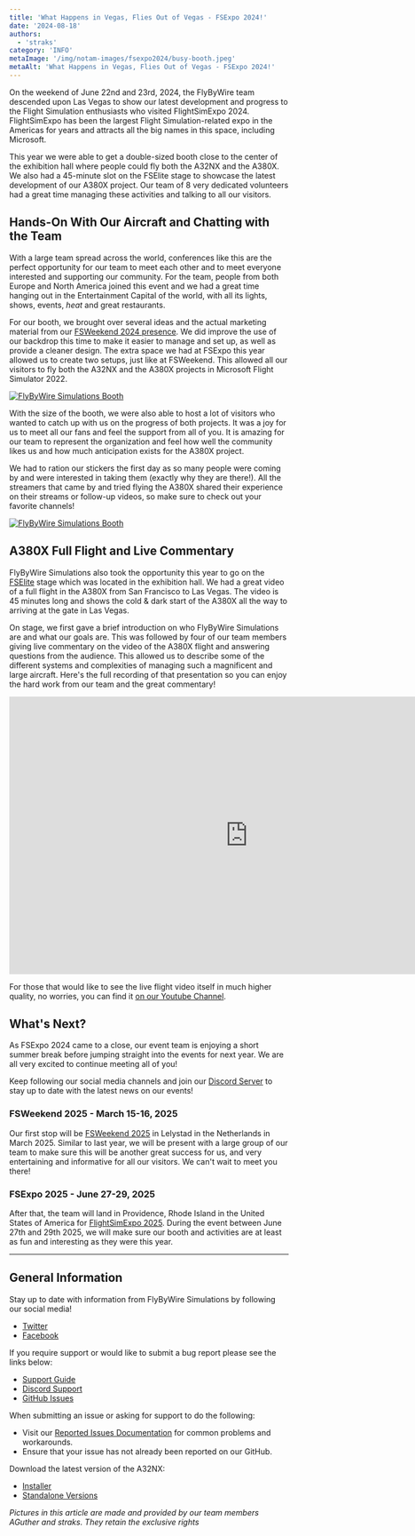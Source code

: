 ```yaml
---
title: 'What Happens in Vegas, Flies Out of Vegas - FSExpo 2024!'
date: '2024-08-18'
authors:
  - 'straks'
category: 'INFO'
metaImage: '/img/notam-images/fsexpo2024/busy-booth.jpeg'
metaAlt: 'What Happens in Vegas, Flies Out of Vegas - FSExpo 2024!'
---
```


On the weekend of June 22nd and 23rd, 2024, the FlyByWire team descended upon Las Vegas to show our latest development and progress to the Flight Simulation enthusiasts who visited FlightSimExpo 2024. FlightSimExpo has been the largest Flight Simulation-related expo in the Americas for years and attracts all the big names in this space, including Microsoft.

This year we were able to get a double-sized booth close to the center of the exhibition hall where people could fly both the A32NX and the A380X. We also had a 45-minute slot on the FSElite stage to showcase the latest development of our A380X project. Our team of 8 very dedicated volunteers had a great time managing these activities and talking to all our visitors.

## Hands-On With Our Aircraft and Chatting with the Team

With a large team spread across the world, conferences like this are the perfect opportunity for our team to meet each other and to meet everyone interested and supporting our community. For the team, people from both Europe and North America joined this event and we had a great time hanging out in the Entertainment Capital of the world, with all its lights, shows, events, *heat* and great restaurants.

For our booth, we brought over several ideas and the actual marketing material from our [FSWeekend 2024 presence](/notams/fsweekend-2024/). We did improve the use of our backdrop this time to make it easier to manage and set up, as well as provide a cleaner design. The extra space we had at FSExpo this year allowed us to create two setups, just like at FSWeekend. This allowed all our visitors to fly both the A32NX and the A380X projects in Microsoft Flight Simulator 2022.

[![FlyByWire Simulations Booth](/img/notam-images/fsexpo2024/empty-booth.jpeg)](/img/notam-images/fsexpo2024/empty-booth.jpeg)

With the size of the booth, we were also able to host a lot of visitors who wanted to catch up with us on the progress of both projects. It was a joy for us to meet all our fans and feel the support from all of you. It is amazing for our team to represent the organization and feel how well the community likes us and how much anticipation exists for the A380X project.

We had to ration our stickers the first day as so many people were coming by and were interested in taking them (exactly why they are there!). All the streamers that came by and tried flying the A380X shared their experience on their streams or follow-up videos, so make sure to check out your favorite channels!

[![FlyByWire Simulations Booth](/img/notam-images/fsexpo2024/busy-booth.jpeg)](/img/notam-images/fsexpo2024/busy-booth.jpeg)

## A380X Full Flight and Live Commentary

FlyByWire Simulations also took the opportunity this year to go on the [FSElite](https://fselite.net/) stage which was located in the exhibition hall. We had a great video of a full flight in the A380X from San Francisco to Las Vegas. The video is 45 minutes long and shows the cold & dark start of the A380X all the way to arriving at the gate in Las Vegas.

On stage, we first gave a brief introduction on who FlyByWire Simulations are and what our goals are. This was followed by four of our team members giving live commentary on the video of the A380X flight and answering questions from the audience. This allowed us to describe some of the different systems and complexities of managing such a magnificent and large aircraft. Here's the full recording of that presentation so you can enjoy the hard work from our team and the great commentary!

<iframe width="860" height="500" src="https://www.youtube.com/embed/2q0PjBh1FeI?si=tt586McNfqpHeKig" title="YouTube video player" frameborder="0" allow="accelerometer; autoplay; clipboard-write; encrypted-media; gyroscope; picture-in-picture; web-share" referrerpolicy="strict-origin-when-cross-origin" allowfullscreen style="width:860px; height:500px;"></iframe>

For those that would like to see the live flight video itself in much higher quality, no worries, you can find it [on our Youtube Channel](https://www.youtube.com/watch?v=rZBMmapOOJ0).

## What's Next?

As FSExpo 2024 came to a close, our event team is enjoying a short summer break before jumping straight into the events for next year. We are all very excited to continue meeting all of you!

Keep following our social media channels and join our [Discord Server](https://discord.gg/flybywire) to stay up to date with the latest news on our events!

### FSWeekend 2025 - March 15-16, 2025

Our first stop will be [FSWeekend 2025](https://fsweekend.nl/) in Lelystad in the Netherlands in March 2025. Similar to last year, we will be present with a large group of our team to make sure this will be another great success for us, and very entertaining and informative for all our visitors. We can't wait to meet you there!

### FSExpo 2025 - June 27-29, 2025

After that, the team will land in Providence, Rhode Island in the United States of America for [FlightSimExpo 2025](https://flightsimexpo.com/). During the event between June 27th and 29th 2025, we will make sure our booth and activities are at least as fun and interesting as they were this year.

---

## General Information

Stay up to date with information from FlyByWire Simulations by following our social media!

- [Twitter](https://twitter.com/FlyByWireSim)
- [Facebook](https://www.facebook.com/FlyByWireSimulations/)

If you require support or would like to submit a bug report please see the links below:

- [Support Guide](https://docs.flybywiresim.com/fbw-a32nx/support/)
- [Discord Support](https://discord.gg/flybywire)
- [GitHub Issues](https://github.com/flybywiresim/a32nx/issues/new/choose)

When submitting an issue or asking for support to do the following:

- Visit our [Reported Issues Documentation](https://docs.flybywiresim.com/fbw-a32nx/support/reported-issues/) for common problems and workarounds.
- Ensure that your issue has not already been reported on our GitHub.

Download the latest version of the A32NX:

- [Installer](https://api.flybywiresim.com/installer)
- [Standalone Versions](https://flybywiresim.com/a32nx/#download)

*Pictures in this article are made and provided by our team members AGuther and straks. They retain the exclusive rights*

